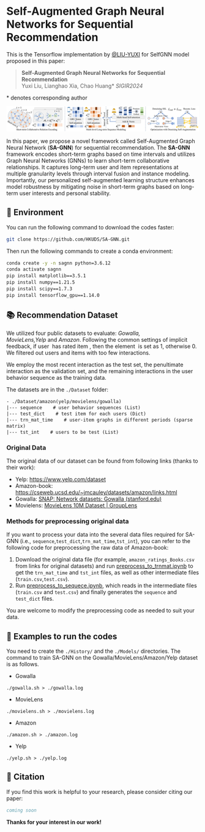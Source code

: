 # Self-Augmented Graph Neural Networks for Sequential Recommendation

This is the Tensorflow implementation by <a href='https://github.com/LIU-YUXI'>@LIU-YUXI</a> for SelfGNN model proposed in this paper:

> **Self-Augmented Graph Neural Networks for Sequential Recommendation**  
> Yuxi Liu, Lianghao Xia, Chao Huang\* 
> *SIGIR2024*

\* denotes corresponding author

<p align="center">
<img src="./SA-GNN-framwork.jpg" alt="SA-GNN" />
</p>

In this paper, we propose a novel framework called Self-Augmented Graph Neural Network (**SA-GNN**) for sequential recommendation. The **SA-GNN** framework encodes short-term graphs based on time intervals and utilizes Graph Neural Networks (GNNs) to learn short-term collaborative relationships. It captures long-term user and item representations at multiple granularity levels through interval fusion and instance modeling. Importantly, our personalized self-augmented learning structure enhances model robustness by mitigating noise in short-term graphs based on long-term user interests and personal stability. 

## 📝 Environment

You can run the following command to download the codes faster:

```bash
git clone https://github.com/HKUDS/SA-GNN.git
```

Then run the following commands to create a conda environment:

```bash
conda create -y -n sagnn python=3.6.12
conda activate sagnn
pip install matplotlib==3.5.1
pip install numpy==1.21.5
pip install scipy==1.7.3
pip install tensorflow_gpu==1.14.0
```

## 📚 Recommendation Dataset

We utilized four public datasets to evaluate: *Gowalla, MovieLens,Yelp* and *Amazon*. Following the common settings of implicit feedback, if user  has rated item , then the element  is set as 1, otherwise 0. We filtered out users and items with too few interactions.

We employ the most recent interaction as the test set, the penultimate interaction as the validation set, and the remaining interactions in the user behavior sequence as the training data.

The datasets are in the `./Dataset` folder:

```
- ./Dataset/amazon(yelp/movielens/gowalla)
|--- sequence    # user behavior sequences (List)
|--- test_dict    # test item for each users (Dict)
|--- trn_mat_time    # user-item graphs in different periods (sparse matrix)
|--- tst_int    # users to be test (List)
```

### Original Data

The original data of our dataset can be found from following links (thanks to their work):

- Yelp: https://www.yelp.com/dataset
- Amazon-book: https://cseweb.ucsd.edu/~jmcauley/datasets/amazon/links.html
- Gowalla: [SNAP: Network datasets: Gowalla (stanford.edu)](https://snap.stanford.edu/data/loc-Gowalla.html)
- Movielens: [MovieLens 10M Dataset | GroupLens](https://grouplens.org/datasets/movielens/10m/)

### Methods for preprocessing original data

If you want to process your data into the several data files required for SA-GNN (i.e., `sequence`,`test_dict`,`trn_mat_time`,`tst_int`), you can refer to the following code for preprocessing the raw data of Amazon-book:

1. Download the original data file (for example, `amazon_ratings_Books.csv` from links for original datasets) and run [preprocess_to_trnmat.ipynb](./preprocess_to_trnmat.ipynb) to get the `trn_mat_time` and `tst_int` files, as well as other intermediate files (`train.csv`,`test.csv`).
2. Run [preprocess_to_sequece.ipynb](./preprocess_to_sequence.ipynb), which reads in the intermediate files (`train.csv` and `test.csv`) and finally generates the `sequence` and `test_dict` files.

You are welcome to modify the preprocessing code as needed to suit your data.

## 🚀 Examples to run the codes

You need to create the `./History/` and the `./Models/` directories. The command to train SA-GNN on the Gowalla/MovieLens/Amazon/Yelp dataset is as follows.

- Gowalla

```
./gowalla.sh > ./gowalla.log 
```

- MovieLens

```
./movielens.sh > ./movielens.log 
```

- Amazon

```
./amazon.sh > ./amazon.log 
```

- Yelp

```
./yelp.sh > ./yelp.log
```

## 🌟 Citation

If you find this work is helpful to your research, please consider citing our paper:

```bibtex
coming soon
```

**Thanks for your interest in our work!**
